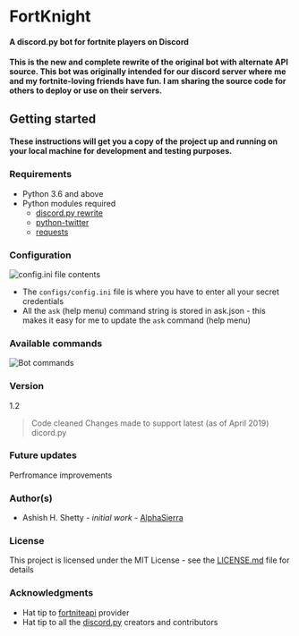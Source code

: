 # FortKnight 
#### A discord.py bot for fortnite players on Discord
#### This is the new and complete rewrite of the original bot with alternate API source. This bot was originally intended for our discord server where me and my fortnite-loving friends have fun. I am sharing the source code for others to deploy or use on their servers.

## Getting started
#### These instructions will get you a copy of the project up and running on your local machine for development and testing purposes.

### Requirements
* Python 3.6 and above
* Python modules required
	* [discord.py rewrite](https://github.com/Rapptz/discord.py/tree/rewrite)
	* [python-twitter](https://github.com/bear/python-twitter)
	* [requests](http://docs.python-requests.org/en/master/)

### Configuration
![`config.ini` file contents](https://i.imgur.com/ufQxHuN.png)
* The `configs/config.ini` file is where you have to enter all your secret credentials 
* All the `ask` (help menu) command string is stored in ask.json - this makes it easy for me to update the `ask` command (help menu)

### Available commands
![Bot commands](https://i.imgur.com/seZdAjW.png)

### Version
1.2
> Code cleaned
> Changes made to support latest (as of April 2019) dicord.py

### Future updates
Perfromance improvements

### Author(s)
* Ashish H. Shetty - *initial work* - [AlphaSierra](https://github.com/Shetty073/)

### License
This project is licensed under the MIT License - see the [LICENSE.md](https://raw.githubusercontent.com/Shetty073/fortKnight/master/LICENSE.md) file for details

### Acknowledgments
* Hat tip to [fortniteapi](https://fortniteapi.com/) provider
* Hat tip to all the [discord.py](https://github.com/Rapptz/discord.py/tree/rewrite) creators and contributors
